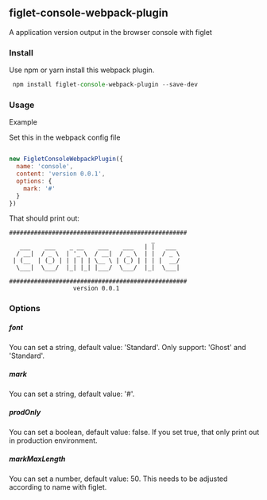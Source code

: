 ## figlet-console-webpack-plugin

A application version output in the browser console with figlet


### Install

Use npm or yarn install this webpack plugin.

```js
 npm install figlet-console-webpack-plugin --save-dev 
```


### Usage

Example

Set this in the webpack config file

```js

new FigletConsoleWebpackPlugin({
  name: 'console',
  content: 'version 0.0.1',
  options: {
    mark: '#'
  }
})

```

That should print out:

```
##################################################
                                        _        
   ___    ___    _ __    ___    ___   | |   ___ 
  / __|  / _ \  | '_ \  / __|  / _ \  | |  / _ \
 | (__  | (_) | | | | | \__ \ | (_) | | | |  __/
  \___|  \___/  |_| |_| |___/  \___/  |_|  \___|
                                                
##################################################
                  version 0.0.1                  
```


### Options


##### font 

You can set a string, default value: 'Standard'.
Only support: 'Ghost' and 'Standard'.


##### mark

You can set a string, default value: '#'.


##### prodOnly

You can set a boolean, default value: false.
If you set true, that only print out in production environment.


##### markMaxLength

You can set a number, default value: 50.
This needs to be adjusted according to name with figlet.
